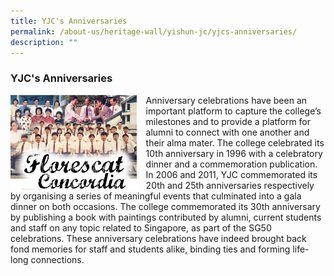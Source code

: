 ```yaml
---
title: YJC's Anniversaries
permalink: /about-us/heritage-wall/yishun-jc/yjcs-anniversaries/
description: ""
---
```

### **YJC's Anniversaries**

<img src="/images/yishunjc10.jpg" style="width:40%;margin-right:15px;" align = "left">

Anniversary celebrations have been an important platform to capture the college’s milestones and to provide a platform for alumni to connect with one another and their alma mater. The college celebrated its 10th anniversary in 1996 with a celebratory dinner and a commemoration publication. In 2006 and 2011, YJC commemorated its 20th and 25th anniversaries respectively by organising a series of meaningful events that culminated into a gala dinner on both occasions. The college commemorated its 30th anniversary by publishing a book with paintings contributed by alumni, current students and staff on any topic related to Singapore, as part of the SG50 celebrations. These anniversary celebrations have indeed brought back fond memories for staff and students alike, binding ties and forming life-long connections.